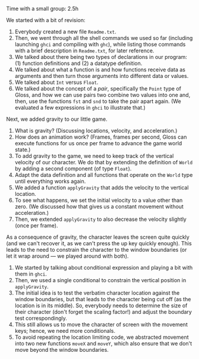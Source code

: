 Time with a small group: 2.5h

We started with a bit of revision:

 1. Everybody created a new file `Readme.txt`.
 2. Then, we went through all the shell commands we used so far (including launching `ghci` and compiling with `ghc`), while listing those commands with a brief description in `Readme.txt`, for later reference.
 3. We talked about there being two types of declarations in our program: (1) function definitions and (2) a datatype definition.
 4. We talked about what a function is and how functions receive data as arguments and then turn those arguments into different data or values.
 5. We talked about `Int` versus `Float`.
 6. We talked about the concept of a *pair*, specifically the `Point` type of Gloss, and how we can use pairs two combine two values into one and, then, use the functions `fst` and `snd` to take the pair apart again. (We evaluated a few expressions in `ghci` to illustrate that.)

Next, we added gravity to our little game.

 1. What is gravity? (Discussing locations, velocity, and acceleration.)
 2. How does an animation work? (Frames, frames per second, Gloss can execute functions for us once per frame to advance the game world state.)
 2. To add gravity to the game, we need to keep track of the vertical velocity of our character. We do that by extending the definition of `World` by adding a second component (of type `Float`).
 3. Adapt the data definition and all functions that operate on the `World` type until everything works again.
 4. We added a function `applyGravity` that adds the velocity to the vertical location.
 5. To see what happens, we set the initial velocity to a value other than zero. (We discussed how that gives us a constant movement without acceleration.)
 6. Then, we extended `applyGravity` to also decrease the velocity slightly (once per frame).

As a consequence of gravity, the character leaves the screen quite quickly (and we can't recover it, as we can't press the up key quickly enough). This leads to the need to constrain the character to the window boundaries (or let it wrap around — we played around with both).

 1. We started by talking about conditional expression and playing a bit with them in `ghci`.
 2. Then, we used a single conditional to constrain the vertical position in `applyGravity`.
 3. The initial idea is to test the verbatim character location against the window boundaries, but that leads to the character being cut off (as the location is in its middle). So, everybody needs to determine the size of their character (don't forget the scaling factor!) and adjust the boundary test correspondingly.
 3. This still allows us to move the character of screen with the movement keys; hence, we need more conditionals.
 4. To avoid repeating the location limiting code, we abstracted movement into two new functions `moveX` and `moveY`, which also ensure that we don't move beyond the window boundaries.
 
